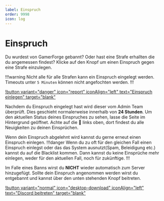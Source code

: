 ```yaml
---
label: Einspruch
order: 9998
icon: log
---
```


# Einspruch

Du wurdest von GamerForge gebannt? Oder hast eine Strafe erhallten die du angemessen findest?
Klicke auf den Knopf um einen Einspruch gegen eine Strafe einzulegen.

!!!warning Nicht alle für alle Strafen kann ein Einspruch eingelegt werden. Timeouts unter `5 Minuten` können nicht angefochten werden.
!!!

[!button variant="danger" icon="report" iconAlign="left" text="Einspruch einlegen" target="blank"](https://appeals.wickbot.com/)

Nachdem du Einspruch eingelegt hast wird dieser vom Admin Team überprüft. Dies geschieht normalerweise innerhalb von **24 Stunden**. Um den aktuellen Status deines Einspruches zu sehen, lasse die Seite im Hintergrund geöffnet. Achte auf die :bell: links oben, dort findest du alle Neuigkeiten zu deinen Einsprüchen.

Wenn dein Einspruch abgelehnt wird kannst du gerne erneut einen Einspruch einlegen.
!!!danger Wenn du zu oft für den gleichen Fall einen Einspruch einlegst oder das das System ausnutzt(Spam, Beleidigung etc.) kannst du auf die Blacklist kommen. Dann kannst du keine Einsprüche mehr einlegen, weder für den aktuellen Fall, noch für zukünftige.
!!!

Im Falle eines Banns wirst du **NICHT** wieder automatisch zum Server hinzugefügt. Sollte dein Einspruch angenommen werden wirst du entgebannt und kannst über den unten stehenden Knopf beitreten.

[!button variant="normal" icon="desktop-download" iconAlign="left" text="Discord beitreten" target="blank"](https://link.thedannicraft.de/discord)
